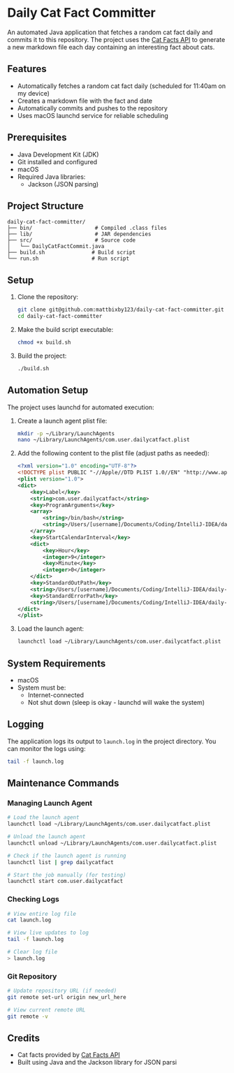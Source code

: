 # Daily Cat Fact Committer

An automated Java application that fetches a random cat fact daily and commits it to this repository. The project uses the [Cat Facts API](https://catfact.ninja/) to generate a new markdown file each day containing an interesting fact about cats.

## Features

- Automatically fetches a random cat fact daily (scheduled for 11:40am on my device)
- Creates a markdown file with the fact and date
- Automatically commits and pushes to the repository
- Uses macOS launchd service for reliable scheduling

## Prerequisites

- Java Development Kit (JDK)
- Git installed and configured
- macOS
- Required Java libraries:
    - Jackson (JSON parsing)

## Project Structure

```
daily-cat-fact-committer/
├── bin/                    # Compiled .class files
├── lib/                    # JAR dependencies
├── src/                    # Source code
│   └── DailyCatFactCommit.java
├── build.sh               # Build script
└── run.sh                 # Run script
```

## Setup

1. Clone the repository:
   ```bash
   git clone git@github.com:mattbixby123/daily-cat-fact-committer.git
   cd daily-cat-fact-committer
   ```

2. Make the build script executable:
   ```bash
   chmod +x build.sh
   ```

3. Build the project:
   ```bash
   ./build.sh
   ```

## Automation Setup

The project uses launchd for automated execution:

1. Create a launch agent plist file:
   ```bash
   mkdir -p ~/Library/LaunchAgents
   nano ~/Library/LaunchAgents/com.user.dailycatfact.plist
   ```

2. Add the following content to the plist file (adjust paths as needed):
   ```xml
   <?xml version="1.0" encoding="UTF-8"?>
   <!DOCTYPE plist PUBLIC "-//Apple//DTD PLIST 1.0//EN" "http://www.apple.com/DTDs/PropertyList-1.0.dtd">
   <plist version="1.0">
   <dict>
       <key>Label</key>
       <string>com.user.dailycatfact</string>
       <key>ProgramArguments</key>
       <array>
           <string>/bin/bash</string>
           <string>/Users/[username]/Documents/Coding/IntelliJ-IDEA/daily-cat-fact-committer/run.sh</string>
       </array>
       <key>StartCalendarInterval</key>
       <dict>
           <key>Hour</key>
           <integer>9</integer>
           <key>Minute</key>
           <integer>0</integer>
       </dict>
       <key>StandardOutPath</key>
       <string>/Users/[username]/Documents/Coding/IntelliJ-IDEA/daily-cat-fact-committer/launch.log</string>
       <key>StandardErrorPath</key>
       <string>/Users/[username]/Documents/Coding/IntelliJ-IDEA/daily-cat-fact-committer/launch.log</string>
   </dict>
   </plist>
   ```

3. Load the launch agent:
   ```bash
   launchctl load ~/Library/LaunchAgents/com.user.dailycatfact.plist
   ```

## System Requirements

- macOS
- System must be:
    - Internet-connected
    - Not shut down (sleep is okay - launchd will wake the system)

## Logging

The application logs its output to `launch.log` in the project directory. You can monitor the logs using:
```bash
tail -f launch.log
```

## Maintenance Commands

### Managing Launch Agent
```bash
# Load the launch agent
launchctl load ~/Library/LaunchAgents/com.user.dailycatfact.plist

# Unload the launch agent
launchctl unload ~/Library/LaunchAgents/com.user.dailycatfact.plist

# Check if the launch agent is running
launchctl list | grep dailycatfact

# Start the job manually (for testing)
launchctl start com.user.dailycatfact
```

### Checking Logs
```bash
# View entire log file
cat launch.log

# View live updates to log
tail -f launch.log

# Clear log file
> launch.log
```

### Git Repository
```bash
# Update repository URL (if needed)
git remote set-url origin new_url_here

# View current remote URL
git remote -v
```

## Credits

- Cat facts provided by [Cat Facts API](https://catfact.ninja/)
- Built using Java and the Jackson library for JSON parsi